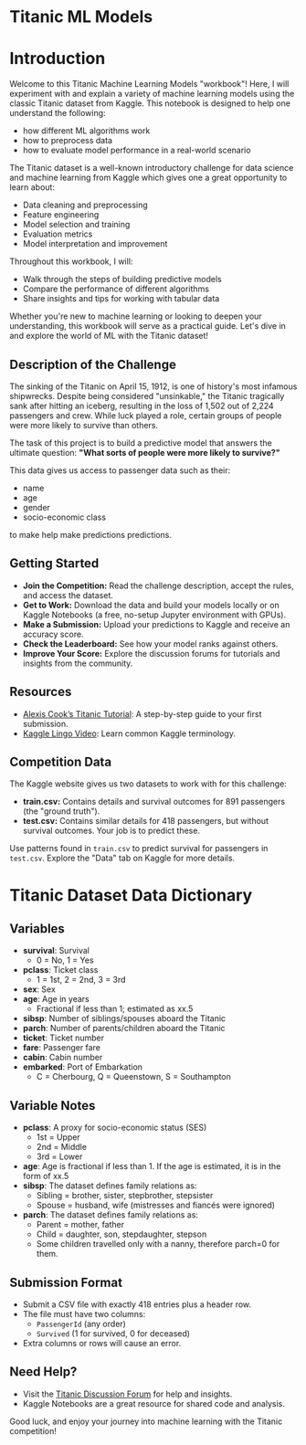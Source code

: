 # Titanic ML Models 

# Introduction

Welcome to this Titanic Machine Learning Models "workbook"! Here, I will experiment with and explain a variety of machine learning models using the classic Titanic dataset from Kaggle. This notebook is designed to help one understand the following:
- how different ML algorithms work
- how to preprocess data
- how to evaluate model performance in a real-world scenario

The Titanic dataset is a well-known introductory challenge for data science and machine learning from Kaggle which gives one a great opportunity to learn about:
- Data cleaning and preprocessing
- Feature engineering
- Model selection and training
- Evaluation metrics
- Model interpretation and improvement

Throughout this workbook, I will:
- Walk through the steps of building predictive models
- Compare the performance of different algorithms
- Share insights and tips for working with tabular data

Whether you're new to machine learning or looking to deepen your understanding, this workbook will serve as a practical guide. Let's dive in and explore the world of ML with the Titanic dataset!

## Description of the Challenge

The sinking of the Titanic on April 15, 1912, is one of history's most infamous shipwrecks. Despite being considered "unsinkable," the Titanic tragically sank after hitting an iceberg, resulting in the loss of 1,502 out of 2,224 passengers and crew. While luck played a role, certain groups of people were more likely to survive than others.

The task of this project is to build a predictive model that answers the ultimate question:
 **"What sorts of people were more likely to survive?"** 
 
This data gives us access to passenger data such as their:
- name 
- age
- gender
- socio-economic class 

to make help make predictions predictions.

## Getting Started

- **Join the Competition:** Read the challenge description, accept the rules, and access the dataset.
- **Get to Work:** Download the data and build your models locally or on Kaggle Notebooks (a free, no-setup Jupyter environment with GPUs).
- **Make a Submission:** Upload your predictions to Kaggle and receive an accuracy score.
- **Check the Leaderboard:** See how your model ranks against others.
- **Improve Your Score:** Explore the discussion forums for tutorials and insights from the community.

## Resources

- [Alexis Cook’s Titanic Tutorial](https://www.kaggle.com/learn/intro-to-machine-learning): A step-by-step guide to your first submission.
- [Kaggle Lingo Video](https://www.youtube.com/watch?v=QJoa0JbuQ_o): Learn common Kaggle terminology.

## Competition Data

The Kaggle website gives us two datasets to work with for this challenge:
- **train.csv:** Contains details and survival outcomes for 891 passengers (the "ground truth").
- **test.csv:** Contains similar details for 418 passengers, but without survival outcomes. Your job is to predict these.

Use patterns found in `train.csv` to predict survival for passengers in `test.csv`. Explore the "Data" tab on Kaggle for more details.


# Titanic Dataset Data Dictionary

## Variables

- **survival**: Survival
  - 0 = No, 1 = Yes
- **pclass**: Ticket class
  - 1 = 1st, 2 = 2nd, 3 = 3rd
- **sex**: Sex
- **age**: Age in years
  - Fractional if less than 1; estimated as xx.5
- **sibsp**: Number of siblings/spouses aboard the Titanic
- **parch**: Number of parents/children aboard the Titanic
- **ticket**: Ticket number
- **fare**: Passenger fare
- **cabin**: Cabin number
- **embarked**: Port of Embarkation
  - C = Cherbourg, Q = Queenstown, S = Southampton

## Variable Notes

- **pclass**: A proxy for socio-economic status (SES)
  - 1st = Upper
  - 2nd = Middle
  - 3rd = Lower
- **age**: Age is fractional if less than 1. If the age is estimated, it is in the form of xx.5
- **sibsp**: The dataset defines family relations as:
  - Sibling = brother, sister, stepbrother, stepsister
  - Spouse = husband, wife (mistresses and fiancés were ignored)
- **parch**: The dataset defines family relations as:
  - Parent = mother, father
  - Child = daughter, son, stepdaughter, stepson
  - Some children travelled only with a nanny, therefore parch=0 for them.




## Submission Format

- Submit a CSV file with exactly 418 entries plus a header row.
- The file must have two columns:
  - `PassengerId` (any order)
  - `Survived` (1 for survived, 0 for deceased)
- Extra columns or rows will cause an error.

## Need Help?

- Visit the [Titanic Discussion Forum](https://www.kaggle.com/c/titanic/discussion) for help and insights.
- Kaggle Notebooks are a great resource for shared code and analysis.

Good luck, and enjoy your journey into machine learning with the Titanic competition!